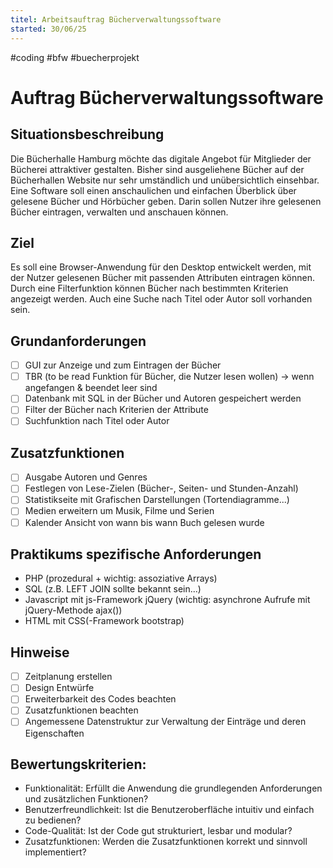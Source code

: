 ```yaml
---
titel: Arbeitsauftrag Bücherverwaltungssoftware
started: 30/06/25
---
```

#coding #bfw #buecherprojekt

# Auftrag Bücherverwaltungssoftware

## Situationsbeschreibung
Die Bücherhalle Hamburg möchte das digitale Angebot für Mitglieder der Bücherei attraktiver gestalten. 
Bisher sind ausgeliehene Bücher auf der Bücherhallen Website nur sehr umständlich und unübersichtlich einsehbar.
Eine Software soll einen anschaulichen und einfachen Überblick über gelesene Bücher und Hörbücher geben. Darin sollen Nutzer ihre gelesenen Bücher eintragen, verwalten und anschauen können. 

## Ziel
Es soll eine Browser-Anwendung für den Desktop entwickelt werden, mit der Nutzer gelesenen Bücher mit passenden Attributen eintragen können. Durch eine Filterfunktion können Bücher nach bestimmten Kriterien angezeigt werden. Auch eine Suche nach Titel oder Autor soll vorhanden sein.

## Grundanforderungen 
- [ ] GUI zur Anzeige und zum Eintragen der Bücher
- [ ] TBR (to be read Funktion für Bücher, die Nutzer lesen wollen) → wenn angefangen & beendet leer sind 
- [ ] Datenbank mit SQL in der Bücher und Autoren gespeichert werden
- [ ] Filter der Bücher nach Kriterien der Attribute
- [ ] Suchfunktion nach Titel oder Autor

## Zusatzfunktionen
- [ ] Ausgabe Autoren und Genres
- [ ] Festlegen von Lese-Zielen (Bücher-, Seiten- und Stunden-Anzahl)
- [ ] Statistikseite mit Grafischen Darstellungen (Tortendiagramme...)
- [ ] Medien erweitern um Musik, Filme und Serien
- [ ] Kalender Ansicht von wann bis wann Buch gelesen wurde

## Praktikums spezifische Anforderungen
- PHP (prozedural + wichtig: assoziative Arrays)
- SQL (z.B. LEFT JOIN sollte bekannt sein...)
- Javascript mit js-Framework jQuery (wichtig: asynchrone Aufrufe mit jQuery-Methode ajax())
- HTML mit CSS(-Framework bootstrap)

## Hinweise
- [ ] Zeitplanung erstellen
- [ ] Design Entwürfe
- [ ] Erweiterbarkeit des Codes beachten
- [ ] Zusatzfunktionen beachten
- [ ] Angemessene Datenstruktur zur Verwaltung der Einträge und deren Eigenschaften

## Bewertungskriterien: 
- Funktionalität: Erfüllt die Anwendung die grundlegenden Anforderungen und zusätzlichen Funktionen?
- Benutzerfreundlichkeit: Ist die Benutzeroberfläche intuitiv und einfach zu bedienen?
- Code-Qualität: Ist der Code gut strukturiert, lesbar und modular?
- Zusatzfunktionen: Werden die Zusatzfunktionen korrekt und sinnvoll implementiert? 
